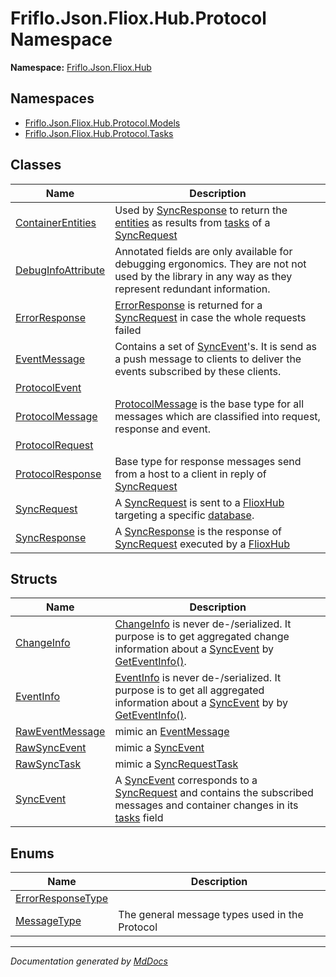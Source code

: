 ﻿<!--  
  <auto-generated>   
    The contents of this file were generated by a tool.  
    Changes to this file may be list if the file is regenerated  
  </auto-generated>   
-->

# Friflo.Json.Fliox.Hub.Protocol Namespace

**Namespace:** [Friflo.Json.Fliox.Hub](../index.md)  

## Namespaces

- [Friflo.Json.Fliox.Hub.Protocol.Models](Models/index.md)
- [Friflo.Json.Fliox.Hub.Protocol.Tasks](Tasks/index.md)

## Classes

| Name                                              | Description                                                                                                                                                                                                |
| ------------------------------------------------- | ---------------------------------------------------------------------------------------------------------------------------------------------------------------------------------------------------------- |
| [ContainerEntities](ContainerEntities/index.md)   | Used by [SyncResponse](SyncResponse/index.md) to return the [entities](ContainerEntities/fields/entities.md) as results from [tasks](SyncRequest/fields/tasks.md) of a [SyncRequest](SyncRequest/index.md) |
| [DebugInfoAttribute](DebugInfoAttribute/index.md) | Annotated fields are only available for debugging ergonomics. They are not not used by the library in any way as they represent redundant information.                                                     |
| [ErrorResponse](ErrorResponse/index.md)           | [ErrorResponse](ErrorResponse/index.md) is returned for a [SyncRequest](SyncRequest/index.md) in case the whole requests failed                                                                            |
| [EventMessage](EventMessage/index.md)             | Contains a set of [SyncEvent](SyncEvent/index.md)'s. It is send as a push message to clients to deliver the events subscribed by these clients.                                                            |
| [ProtocolEvent](ProtocolEvent/index.md)           |                                                                                                                                                                                                            |
| [ProtocolMessage](ProtocolMessage/index.md)       | [ProtocolMessage](ProtocolMessage/index.md) is the base type for all messages which are classified into request, response and event.                                                                       |
| [ProtocolRequest](ProtocolRequest/index.md)       |                                                                                                                                                                                                            |
| [ProtocolResponse](ProtocolResponse/index.md)     | Base type for response messages send from a host to a client in reply of [SyncRequest](SyncRequest/index.md)                                                                                               |
| [SyncRequest](SyncRequest/index.md)               | A [SyncRequest](SyncRequest/index.md) is sent to a [FlioxHub](../Host/FlioxHub/index.md) targeting a specific [database](SyncRequest/fields/database.md).                                                  |
| [SyncResponse](SyncResponse/index.md)             | A [SyncResponse](SyncResponse/index.md) is the response of [SyncRequest](SyncRequest/index.md) executed by a [FlioxHub](../Host/FlioxHub/index.md)                                                         |

## Structs

| Name                                        | Description                                                                                                                                                                                                                 |
| ------------------------------------------- | --------------------------------------------------------------------------------------------------------------------------------------------------------------------------------------------------------------------------- |
| [ChangeInfo](ChangeInfo/index.md)           | [ChangeInfo](ChangeInfo/index.md) is never de\-\/serialized.             It purpose is to get aggregated change information about a [SyncEvent](SyncEvent/index.md) by [GetEventInfo()](SyncEvent/methods/GetEventInfo.md). |
| [EventInfo](EventInfo/index.md)             | [EventInfo](EventInfo/index.md) is never de\-\/serialized.             It purpose is to get all aggregated information about a [SyncEvent](SyncEvent/index.md) by  by [GetEventInfo()](SyncEvent/methods/GetEventInfo.md).  |
| [RawEventMessage](RawEventMessage/index.md) | mimic an [EventMessage](EventMessage/index.md)                                                                                                                                                                              |
| [RawSyncEvent](RawSyncEvent/index.md)       | mimic a [SyncEvent](SyncEvent/index.md)                                                                                                                                                                                     |
| [RawSyncTask](RawSyncTask/index.md)         | mimic a [SyncRequestTask](Tasks/SyncRequestTask/index.md)                                                                                                                                                                   |
| [SyncEvent](SyncEvent/index.md)             | A [SyncEvent](SyncEvent/index.md) corresponds to a [SyncRequest](SyncRequest/index.md) and contains the subscribed messages and container changes in its [tasks](SyncEvent/fields/tasks.md) field                           |

## Enums

| Name                                            | Description                                    |
| ----------------------------------------------- | ---------------------------------------------- |
| [ErrorResponseType](ErrorResponseType/index.md) |                                                |
| [MessageType](MessageType/index.md)             | The general message types used in the Protocol |

___

*Documentation generated by [MdDocs](https://github.com/ap0llo/mddocs)*
